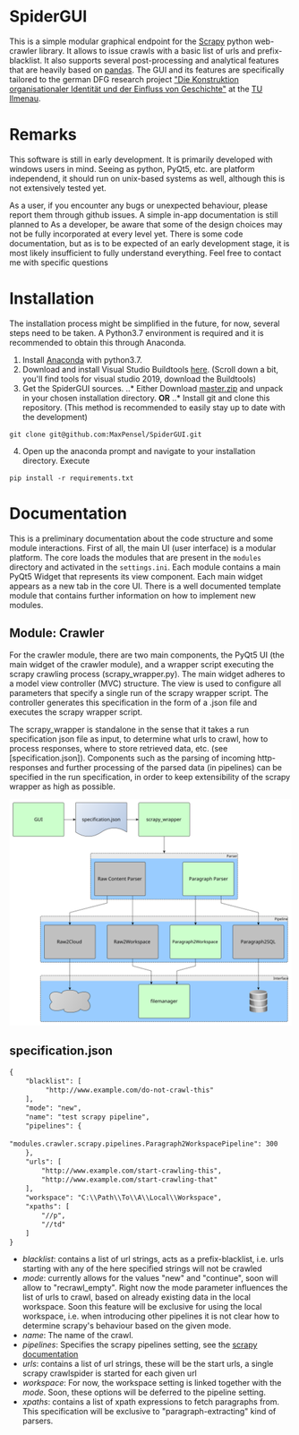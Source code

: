 # SpiderGUI

This is a simple modular graphical endpoint for the [Scrapy](https://scrapy.org/) python web-crawler library.
It allows to issue crawls with a basic list of urls and prefix-blacklist.
It also supports several post-processing and analytical features that are heavily based on [pandas](http://pandas.pydata.org/).
The GUI and its features are specifically tailored to the german DFG research project ["Die Konstruktion organisationaler Identität und der Einfluss von Geschichte"](http://gepris.dfg.de/gepris/projekt/398074981?context=projekt&task=showDetail&id=398074981&) at the [TU Ilmenau](https://www.tu-ilmenau.de/).

# Remarks

This software is still in early development. It is primarily developed with windows users in mind.
Seeing as python, PyQt5, etc. are platform independend, it should run on unix-based systems as well, although this is not extensively tested yet.

As a user, if you encounter any bugs or unexpected behaviour, please report them through github issues.
A simple in-app documentation is still planned to 
As a developer, be aware that some of the design choices may not be fully incorporated at every level yet.
There is some code documentation, but as is to be expected of an early development stage, it is most likely insufficient to fully understand everything.
Feel free to contact me with specific questions

# Installation

The installation process might be simplified in the future, for now, several steps need to be taken.
A Python3.7 environment is required and it is recommended to obtain this through Anaconda.
1. Install [Anaconda](https://www.anaconda.com/distribution/#download-section) with python3.7.
2. Download and install Visual Studio Buildtools [here](https://visualstudio.microsoft.com/de/downloads/). (Scroll down a bit, you'll find tools for visual studio 2019, download the Buildtools)
3. Get the SpiderGUI sources.
..* Either Download [master.zip](https://github.com/MaxPensel/SpiderGUI/archive/master.zip) and unpack in your chosen installation directory.
__OR__
..* Install git and clone this repository. (This method is recommended to easily stay up to date with the development)
```ShellSession
git clone git@github.com:MaxPensel/SpiderGUI.git
```
4. Open up the anaconda prompt and navigate to your installation directory. Execute 
```ShellSession
pip install -r requirements.txt
```

# Documentation

This is a preliminary documentation about the code structure and some module interactions.
First of all, the main UI (user interface) is a modular platform. The core loads the modules that are present in the ```modules``` directory and activated in the ```settings.ini```. Each module contains a main PyQt5 Widget that represents its view component. Each main widget appears as a new tab in the core UI.
There is a well documented template module that contains further information on how to implement new modules.

## Module: Crawler

For the crawler module, there are two main components, the PyQt5 UI (the main widget of the crawler module), and a wrapper script executing the scrapy crawling process (scrapy_wrapper.py).
The main widget adheres to a model view controller (MVC) structure. The view is used to configure all parameters that specify a single run of the scrapy wrapper script. The controller generates this specification in the form of a .json file and executes the scrapy wrapper script.

The scrapy_wrapper is standalone in the sense that it takes a run specification json file as input, to determine what urls to crawl, how to process responses, where to store retrieved data, etc. (see [specification.json]).
Components such as the parsing of incoming http-responses and further processing of the parsed data (in pipelines) can be specified in the run specification, in order to keep extensibility of the scrapy wrapper as high as possible.

![scrapy wrapper component overview](doc/img/scrapy_wrapper_layout.svg "scrapy_wrapper Components")

## specification.json



```
{
    "blacklist": [
         "http://www.example.com/do-not-crawl-this"
    ],
    "mode": "new",
    "name": "test scrapy pipeline",
    "pipelines": {
        "modules.crawler.scrapy.pipelines.Paragraph2WorkspacePipeline": 300
    },
    "urls": [
        "http://www.example.com/start-crawling-this",
        "http://www.example.com/start-crawling-that"
    ],
    "workspace": "C:\\Path\\To\\A\\Local\\Workspace",
    "xpaths": [
        "//p",
        "//td"
    ]
}
```

* _blacklist_: contains a list of url strings, acts as a prefix-blacklist, i.e. urls starting with any of the here specified strings will not be crawled
* _mode_: currently allows for the values "new" and "continue", soon will allow to "recrawl_empty". Right now the mode parameter influences the list of urls to crawl, based on already existing data in the local workspace. Soon this feature will be exclusive for using the local workspace, i.e. when introducing other pipelines it is not clear how to determine scrapy's behaviour based on the given mode.
* _name_: The name of the crawl.
* _pipelines_: Specifies the scrapy pipelines setting, see the [scrapy documentation](https://docs.scrapy.org/en/latest/topics/item-pipeline.html)
* _urls_: contains a list of url strings, these will be the start urls, a single scrapy crawlspider is started for each given url
* _workspace_: For now, the workspace setting is linked together with the _mode_. Soon, these options will be deferred to the pipeline setting.
* _xpaths_: contains a list of xpath expressions to fetch paragraphs from. This specification will be exclusive to "paragraph-extracting" kind of parsers.